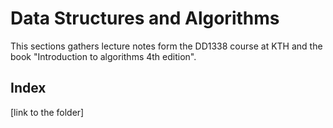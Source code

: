# Data Structures and Algorithms

This sections gathers lecture notes form the DD1338 course at KTH and the book "Introduction to algorithms 4th edition".

## Index
[link to the folder]